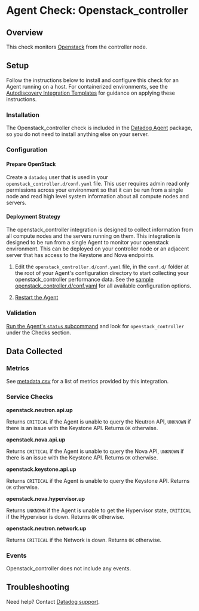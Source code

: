 # Agent Check: Openstack_controller

## Overview

This check monitors [Openstack][1] from the controller node.

## Setup

Follow the instructions below to install and configure this check for an Agent running on a host. For containerized environments, see the [Autodiscovery Integration Templates][7] for guidance on applying these instructions.

### Installation

The Openstack_controller check is included in the [Datadog Agent][2] package, so you do not
need to install anything else on your server.

### Configuration

#### Prepare OpenStack

Create a `datadog` user that is used in your `openstack_controller.d/conf.yaml` file. This user requires admin read only permissions across your environment so that it can be run from a single node and read high level system information about all compute nodes and servers.

#### Deployment Strategy

The openstack_controller integration is designed to collect information from all compute nodes and the servers running on them. This integration is designed to be run from a single Agent to monitor your openstack environment. This can be deployed on your controller node or an adjacent server that has access to the Keystone and Nova endpoints.

1. Edit the `openstack_controller.d/conf.yaml` file, in the `conf.d/` folder at the root of your
   Agent's configuration directory to start collecting your openstack_controller performance data.
   See the [sample openstack_controller.d/conf.yaml][2] for all available configuration options.

2. [Restart the Agent][3]

### Validation

[Run the Agent's `status` subcommand][4] and look for `openstack_controller` under the Checks section.

## Data Collected

### Metrics

See [metadata.csv][6] for a list of metrics provided by this integration.

### Service Checks
**openstack.neutron.api.up**

Returns `CRITICAL` if the Agent is unable to query the Neutron API, `UNKNOWN` if there is an issue with the Keystone API. Returns `OK` otherwise.

**openstack.nova.api.up**

Returns `CRITICAL` if the Agent is unable to query the Nova API, `UNKNOWN` if there is an issue with the Keystone API. Returns `OK` otherwise.

**openstack.keystone.api.up**

Returns `CRITICAL` if the Agent is unable to query the Keystone API. Returns `OK` otherwise.

**openstack.nova.hypervisor.up**

Returns `UNKNOWN` if the Agent is unable to get the Hypervisor state, `CRITICAL` if the Hypervisor is down. Returns `OK` otherwise.

**openstack.neutron.network.up**

Returns `CRITICAL` if the Network is down. Returns `OK` otherwise.


### Events

Openstack_controller does not include any events.

## Troubleshooting

Need help? Contact [Datadog support][5].

[1]: https://www.openstack.org
[2]: https://github.com/DataDog/integrations-core/blob/master/openstack_controller/datadog_checks/openstack_controller/data/conf.yaml.example
[3]: https://docs.datadoghq.com/agent/guide/agent-commands/?tab=agentv6#start-stop-and-restart-the-agent
[4]: https://docs.datadoghq.com/agent/guide/agent-commands/?tab=agentv6#agent-status-and-information
[5]: https://docs.datadoghq.com/help
[6]: https://github.com/DataDog/integrations-core/blob/master/openstack_controller/metadata.csv
[7]: https://docs.datadoghq.com/agent/autodiscovery/integrations
